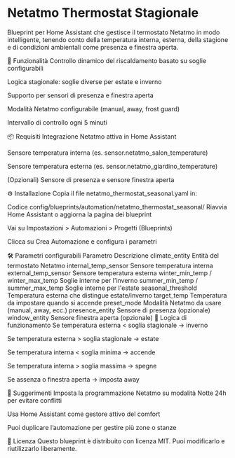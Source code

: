# Netatmo Thermostat Stagionale
Blueprint per Home Assistant che gestisce il termostato Netatmo in modo intelligente, tenendo conto della temperatura interna, esterna, della stagione e di condizioni ambientali come presenza e finestra aperta.

🎯 Funzionalità
Controllo dinamico del riscaldamento basato su soglie configurabili

Logica stagionale: soglie diverse per estate e inverno

Supporto per sensori di presenza e finestra aperta

Modalità Netatmo configurabile (manual, away, frost guard)

Intervallo di controllo ogni 5 minuti

📦 Requisiti
Integrazione Netatmo attiva in Home Assistant

Sensore temperatura interna (es. sensor.netatmo_salon_temperature)

Sensore temperatura esterna (es. sensor.netatmo_giardino_temperature)

(Opzionali) Sensore di presenza e sensore finestra aperta

⚙️ Installazione
Copia il file netatmo_thermostat_seasonal.yaml in:

Codice
config/blueprints/automation/netatmo_thermostat_seasonal/
Riavvia Home Assistant o aggiorna la pagina dei blueprint

Vai su Impostazioni > Automazioni > Progetti (Blueprints)

Clicca su Crea Automazione e configura i parametri

🛠️ Parametri configurabili
Parametro	Descrizione
climate_entity	Entità del termostato Netatmo
internal_temp_sensor	Sensore temperatura interna
external_temp_sensor	Sensore temperatura esterna
winter_min_temp / winter_max_temp	Soglie interne per l'inverno
summer_min_temp / summer_max_temp	Soglie interne per l'estate
seasonal_threshold	Temperatura esterna che distingue estate/inverno
target_temp	Temperatura da impostare quando si accende
preset_mode	Modalità Netatmo da usare (manual, away, ecc.)
presence_entity	Sensore di presenza (opzionale)
window_entity	Sensore finestra aperta (opzionale)
🔁 Logica di funzionamento
Se temperatura esterna < soglia stagionale → inverno

Se temperatura esterna > soglia stagionale → estate

Se temperatura interna < soglia minima → accende

Se temperatura interna > soglia massima → spegne

Se assenza o finestra aperta → imposta away

🧠 Suggerimenti
Imposta la programmazione Netatmo su modalità Notte 24h per evitare conflitti

Usa Home Assistant come gestore attivo del comfort

Puoi duplicare l’automazione per gestire più zone o stanze

📄 Licenza
Questo blueprint è distribuito con licenza MIT. Puoi modificarlo e riutilizzarlo liberamente.
